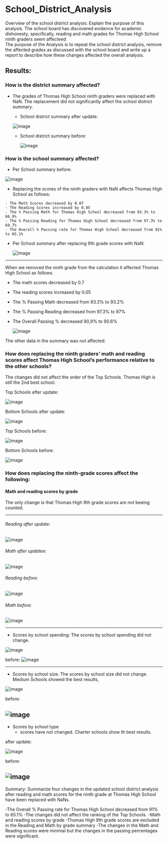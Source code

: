 # School_District_Analysis

Overview of the school district analysis: Explain the purpose of this analysis.
The school board has discovered evidence for academic dishonesty, specifically, reading and math grades for Thomas High School ninth graders seem affecteed   
The  purpose of the Analysis is to repeat the school district analysis, remove the affected grades as discussed with the school board and write up a report to describe how these changes affected the overall analysis.


## Results: 

 ### How is the district summary affected?

  - The grades of Thomas High School ninth graders were replaced with NaN. The replacement did not significantly affect the school district summary.
      

     - School district summary after update:

      ![image](https://user-images.githubusercontent.com/91682586/141134420-19ed6785-6978-4ce6-884a-1763e7bf39d6.png)

     - School district summary before:

       ![image](https://user-images.githubusercontent.com/91682586/141134551-9b646c46-dbee-4990-90fb-023e2a8a7608.png)


 ### How is the school summary affected?

  -  Per School summary before:

  ![image](https://user-images.githubusercontent.com/91682586/141133669-9feb2538-cea5-488e-8247-b34ffa41f747.png)

   - Replacing the scores of the ninth graders with NaN affects Thomas High School as follows: 

    - The Math Scores decreased by 0.07
    - The Reading Scores increased by 0.05
    - The % Passing Math for Thomas High School decreased from 93.3% to 66.9%
    - The % Passing Reading for Thomas High School decreased from 97.3% to 69.7% 
    - The Overall % Passing rate for Thomas High School decreased from 91% to 65.1%   

  - Per School summary after replacing 9th grade scores with NaN:

    ![image](https://user-images.githubusercontent.com/91682586/141134167-45fe98b2-dd67-4183-9080-32f8cf2a12dd.png)
___
  When we removed the ninth grade from the calculation it affected Thomas High School as follows.

  - The math scores decreased by 0.7
  - The reading scores increased by 0.05
  - The % Passing Math decreased from 93.3% to 93.2%
  - The % Passing Reading decreased from 97.3% to 97%
  - The Overall Passing % decreased 90,9% to 90.6%
  
    ![image](https://user-images.githubusercontent.com/91682586/141144376-dff8fed1-0a2b-452f-a62d-49563f310502.png)


The other data in the summary was not affected.


### How does replacing the ninth graders’ math and reading scores affect Thomas High School’s performance relative to the other schools?

The changes did not affect the order of the Top Schools. Thomas High is still the 2nd best school.

Top Schools after update:

![image](https://user-images.githubusercontent.com/91682586/141137327-9b29d110-95bb-4fe5-b745-cfd037e92ca3.png)


Bottom Schools after update: 

![image](https://user-images.githubusercontent.com/91682586/141137404-035e65d0-e5cc-4c98-8e53-c41f2f221c15.png)


Top Schools before:

![image](https://user-images.githubusercontent.com/91682586/141136747-1f7b8ca8-3afa-4123-a8ba-d0594fa12952.png)


Bottom Schools before:

![image](https://user-images.githubusercontent.com/91682586/141136874-6ffb8107-bf99-4f6a-93cf-27eecbc8bae3.png)


### How does replacing the ninth-grade scores affect the following:

  #### Math and reading scores by grade
  
  The only change is that Thomas High 9th grade scores are not beeing counted.
  
___
  ###### Reading after update:
  
  ![image](https://user-images.githubusercontent.com/91682586/141183817-965dbaaa-3e1c-4808-999e-35bb3a72c1d6.png)


  
  ###### Math after updatee:
  
  ![image](https://user-images.githubusercontent.com/91682586/141183028-4f710864-73fb-4fbf-8383-a600d65bc35e.png)


  ###### Reading before: 
  
  ![image](https://user-images.githubusercontent.com/91682586/141182445-1fda642d-4336-4d09-aa85-c2367ade3bde.png)
  
  ######  Math before: 
  
  ![image](https://user-images.githubusercontent.com/91682586/141182525-08aa6802-b4b6-4543-97f2-3677d1acbe8a.png)

___
  
- Scores by school spending:
The scores by school spending did not change.


 ![image](https://user-images.githubusercontent.com/91682586/140995639-c2baea34-3738-4942-921d-2256124e3dbf.png)


before: ![image](https://user-images.githubusercontent.com/91682586/141182719-75317b0b-8d30-48ab-a440-f61fbf7fdc50.png)

___
 - Scores by school size:
 The scores by school size did not change.
 Medium Schools showed the best results,
 
![image](https://user-images.githubusercontent.com/91682586/140995815-51b05cd0-83ab-4876-a590-d8e6480d7204.png)

before:

![image](https://user-images.githubusercontent.com/91682586/141182089-f93f9576-b3bb-4fe3-b90b-4f2657ce92c7.png)
---
 - Scores by school type
   - scores have not changed. Charter schools show th best results. 

after update:

![image](https://user-images.githubusercontent.com/91682586/140995899-da08c16a-f973-47ca-b69d-d9de991c71c3.png)

before: 

![image](https://user-images.githubusercontent.com/91682586/141182197-2f1ef6e8-a7ce-48eb-b277-d0987f4d7d82.png)
---
Summary: Summarize four changes in the updated school district analysis after reading and math scores for the ninth grade at Thomas High School have been replaced with NaNs.

-The Overall % Passing rate for Thomas High School decreased from 91% to 65.1% 
-The changes did not affect the ranking of the Top Schools. 
-Math and reading scores by grade
-Thomas High 9th grade scores are excluded in the Reading and Math by grade summary
-The changes in the Math and Reading scores were minimal but the changes in the passing percentages were  significant.
